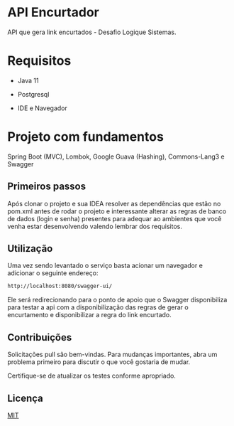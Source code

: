 # API Encurtador

API que gera link encurtados - Desafio Logique Sistemas.

# Requisitos

- Java 11

- Postgresql

- IDE e Navegador

# Projeto com fundamentos

Spring Boot (MVC),
Lombok,
Google Guava (Hashing),
Commons-Lang3 e
Swagger

## Primeiros passos
Após clonar o projeto e sua IDEA resolver as dependências que estão no pom.xml antes de rodar o projeto e 
interessante alterar as regras de banco de dados (login e senha) presentes para adequar ao ambientes que você venha
estar desenvolvendo valendo lembrar dos requisitos.

## Utilização

Uma vez sendo levantado o serviço basta acionar um navegador e adicionar o seguinte endereço:

```bash
http://localhost:8080/swagger-ui/
```

Ele será redirecionando para o ponto de apoio que o Swagger disponibiliza para testar a api com a disponibilização das regras de gerar o encurtamento e disponibilizar a regra do link encurtado.

## Contribuições

Solicitações pull são bem-vindas. Para mudanças importantes, abra um problema primeiro para discutir o que você gostaria de mudar.

Certifique-se de atualizar os testes conforme apropriado.

## Licença
[MIT](https://choosealicense.com/licenses/mit/)
